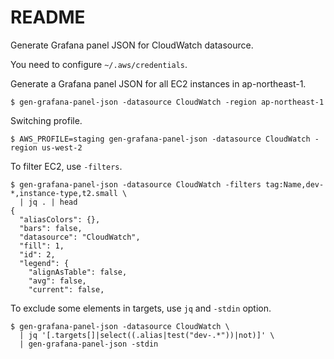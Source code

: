 # README
Generate Grafana panel JSON for CloudWatch datasource.

You need to configure `~/.aws/credentials`.

Generate a Grafana panel JSON for all EC2 instances in ap-northeast-1.
```
$ gen-grafana-panel-json -datasource CloudWatch -region ap-northeast-1
```

Switching profile.
```
$ AWS_PROFILE=staging gen-grafana-panel-json -datasource CloudWatch -region us-west-2
```

To filter EC2, use `-filters`.
```
$ gen-grafana-panel-json -datasource CloudWatch -filters tag:Name,dev-*,instance-type,t2.small \
  | jq . | head
{
  "aliasColors": {},
  "bars": false,
  "datasource": "CloudWatch",
  "fill": 1,
  "id": 2,
  "legend": {
    "alignAsTable": false,
    "avg": false,
    "current": false,
```

To exclude some elements in targets, use `jq` and `-stdin` option.
```
$ gen-grafana-panel-json -datasource CloudWatch \
  | jq '[.targets[]|select((.alias|test("dev-.*"))|not)]' \
  | gen-grafana-panel-json -stdin
```
